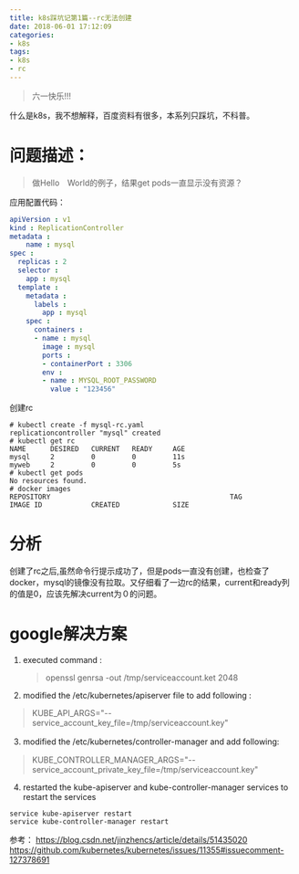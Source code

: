 ```yaml
---
title: k8s踩坑记第1篇--rc无法创建
date: 2018-06-01 17:12:09
categories:
- k8s
tags:
- k8s
- rc
---
```


> 六一快乐!!!

什么是k8s，我不想解释，百度资料有很多，本系列只踩坑，不科普。

# 问题描述：
> 做Hello　World的例子，结果get pods一直显示没有资源？

应用配置代码：
```yaml
apiVersion : v1
kind : ReplicationController
metadata : 
    name : mysql
spec : 
  replicas : 2
  selector : 
    app : mysql
  template : 
    metadata : 
      labels : 
        app : mysql
    spec : 
      containers : 
      - name : mysql
        image : mysql
        ports : 
        - containerPort : 3306
        env : 
        - name : MYSQL_ROOT_PASSWORD
          value : "123456"

```
创建rc
``` shell
# kubectl create -f mysql-rc.yaml 
replicationcontroller "mysql" created
# kubectl get rc
NAME      DESIRED   CURRENT   READY     AGE
mysql     2         0         0         11s
myweb     2         0         0         5s
# kubectl get pods
No resources found.
# docker images
REPOSITORY                                            TAG                 IMAGE ID            CREATED             SIZE
```
# 分析
创建了rc之后,虽然命令行提示成功了，但是pods一直没有创建，也检查了docker，mysql的镜像没有拉取。又仔细看了一边rc的结果，current和ready列的值是0，应该先解决current为０的问题。
# google解决方案

1. executed command :
   > openssl genrsa -out /tmp/serviceaccount.ket 2048
2. modified the /etc/kubernetes/apiserver file to add following :
  > KUBE_API_ARGS="--service_account_key_file=/tmp/serviceaccount.key"
3. modified the /etc/kubernetes/controller-manager and add following:　
  > KUBE_CONTROLLER_MANAGER_ARGS="--service_account_private_key_file=/tmp/serviceaccount.key"
4. restarted the kube-apiserver and kube-controller-manager services to restart the services
```shell
service kube-apiserver restart
service kube-controller-manager restart
```

参考：
https://blog.csdn.net/jinzhencs/article/details/51435020
https://github.com/kubernetes/kubernetes/issues/11355#issuecomment-127378691




